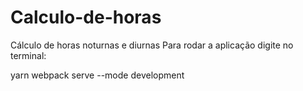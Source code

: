 # Calculo-de-horas
Cálculo de horas noturnas e diurnas
 Para rodar a aplicação digite no terminal:

 yarn webpack serve --mode development